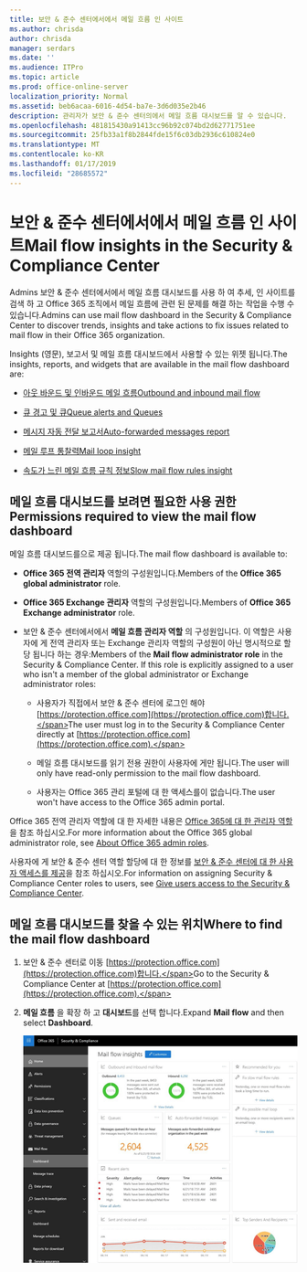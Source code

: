 ```yaml
---
title: 보안 & 준수 센터에서에서 메일 흐름 인 사이트
ms.author: chrisda
author: chrisda
manager: serdars
ms.date: ''
ms.audience: ITPro
ms.topic: article
ms.prod: office-online-server
localization_priority: Normal
ms.assetid: beb6acaa-6016-4d54-ba7e-3d6d035e2b46
description: 관리자가 보안 & 준수 센터의에서 메일 흐름 대시보드를 알 수 있습니다.
ms.openlocfilehash: 481815430a91413cc96b92c074bd2d62771751ee
ms.sourcegitcommit: 25fb33a1f8b2844fde15f6c03db2936c610824e0
ms.translationtype: MT
ms.contentlocale: ko-KR
ms.lasthandoff: 01/17/2019
ms.locfileid: "28685572"
---
```

# <a name="mail-flow-insights-in-the-security--compliance-center"></a><span data-ttu-id="4c380-103">보안 & 준수 센터에서에서 메일 흐름 인 사이트</span><span class="sxs-lookup"><span data-stu-id="4c380-103">Mail flow insights in the Security & Compliance Center</span></span>

<span data-ttu-id="4c380-104">Admins 보안 & 준수 센터에서에서 메일 흐름 대시보드를 사용 하 여 추세, 인 사이트를 검색 하 고 Office 365 조직에서 메일 흐름에 관련 된 문제를 해결 하는 작업을 수행 수 있습니다.</span><span class="sxs-lookup"><span data-stu-id="4c380-104">Admins can use mail flow dashboard in the Security & Compliance Center to discover trends, insights and take actions to fix issues related to mail flow in their Office 365 organization.</span></span>

<span data-ttu-id="4c380-105">Insights (영문), 보고서 및 메일 흐름 대시보드에서 사용할 수 있는 위젯 됩니다.</span><span class="sxs-lookup"><span data-stu-id="4c380-105">The insights, reports, and widgets that are available in the mail flow dashboard are:</span></span>

- [<span data-ttu-id="4c380-106">아웃 바운드 및 인바운드 메일 흐름</span><span class="sxs-lookup"><span data-stu-id="4c380-106">Outbound and inbound mail flow</span></span>](mfi-outbound-and-inbound-mail-flow.md)

- [<span data-ttu-id="4c380-107">큐 경고 및 큐</span><span class="sxs-lookup"><span data-stu-id="4c380-107">Queue alerts and Queues</span></span>](mfi-queue-alerts-and-queues.md)

- [<span data-ttu-id="4c380-108">메시지 자동 전달 보고서</span><span class="sxs-lookup"><span data-stu-id="4c380-108">Auto-forwarded messages report</span></span>](mfi-auto-forwarded-messages-report.md)

- [<span data-ttu-id="4c380-109">메일 루프 통찰력</span><span class="sxs-lookup"><span data-stu-id="4c380-109">Mail loop insight</span></span>](mfi-mail-loop-insight.md)

- [<span data-ttu-id="4c380-110">속도가 느린 메일 흐름 규칙 정보</span><span class="sxs-lookup"><span data-stu-id="4c380-110">Slow mail flow rules insight</span></span>](mfi-slow-mail-flow-rules-insight.md)

## <a name="permissions-required-to-view-the-mail-flow-dashboard"></a><span data-ttu-id="4c380-111">메일 흐름 대시보드를 보려면 필요한 사용 권한</span><span class="sxs-lookup"><span data-stu-id="4c380-111">Permissions required to view the mail flow dashboard</span></span>

<span data-ttu-id="4c380-112">메일 흐름 대시보드를으로 제공 됩니다.</span><span class="sxs-lookup"><span data-stu-id="4c380-112">The mail flow dashboard is available to:</span></span>

- <span data-ttu-id="4c380-113">**Office 365 전역 관리자** 역할의 구성원입니다.</span><span class="sxs-lookup"><span data-stu-id="4c380-113">Members of the **Office 365 global administrator** role.</span></span>

- <span data-ttu-id="4c380-114">**Office 365 Exchange 관리자** 역할의 구성원입니다.</span><span class="sxs-lookup"><span data-stu-id="4c380-114">Members of **Office 365 Exchange administrator** role.</span></span>

- <span data-ttu-id="4c380-p101">보안 & 준수 센터에서에서 **메일 흐름 관리자 역할** 의 구성원입니다. 이 역할은 사용자에 게 전역 관리자 또는 Exchange 관리자 역할의 구성원이 아닌 명시적으로 할당 됩니다 하는 경우:</span><span class="sxs-lookup"><span data-stu-id="4c380-p101">Members of the **Mail flow administrator role** in the Security & Compliance Center. If this role is explicitly assigned to a user who isn't a member of the global administrator or Exchange administrator roles:</span></span>

  - <span data-ttu-id="4c380-117">사용자가 직접에서 보안 & 준수 센터에 로그인 해야 [https://protection.office.com](https://protection.office.com)합니다.</span><span class="sxs-lookup"><span data-stu-id="4c380-117">The user must log in to the Security & Compliance Center directly at [https://protection.office.com](https://protection.office.com).</span></span>

  - <span data-ttu-id="4c380-118">메일 흐름 대시보드를 읽기 전용 권한이 사용자에 게만 됩니다.</span><span class="sxs-lookup"><span data-stu-id="4c380-118">The user will only have read-only permission to the mail flow dashboard.</span></span>

  - <span data-ttu-id="4c380-119">사용자는 Office 365 관리 포털에 대 한 액세스를이 없습니다.</span><span class="sxs-lookup"><span data-stu-id="4c380-119">The user won't have access to the Office 365 admin portal.</span></span>

<span data-ttu-id="4c380-120">Office 365 전역 관리자 역할에 대 한 자세한 내용은 [Office 365에 대 한 관리자 역할](https://support.office.com/article/da585eea-f576-4f55-a1e0-87090b6aaa9d)을 참조 하십시오.</span><span class="sxs-lookup"><span data-stu-id="4c380-120">For more information about the Office 365 global administrator role, see [About Office 365 admin roles](https://support.office.com/article/da585eea-f576-4f55-a1e0-87090b6aaa9d).</span></span>

<span data-ttu-id="4c380-121">사용자에 게 보안 & 준수 센터 역할 할당에 대 한 정보를 [보안 & 준수 센터에 대 한 사용자 액세스를 제공](https://support.office.com/article/2cfce2c8-20c5-47f9-afc4-24b059c1bd76)을 참조 하십시오.</span><span class="sxs-lookup"><span data-stu-id="4c380-121">For information on assigning Security & Compliance Center roles to users, see [Give users access to the Security & Compliance Center](https://support.office.com/article/2cfce2c8-20c5-47f9-afc4-24b059c1bd76).</span></span>

## <a name="where-to-find-the-mail-flow-dashboard"></a><span data-ttu-id="4c380-122">메일 흐름 대시보드를 찾을 수 있는 위치</span><span class="sxs-lookup"><span data-stu-id="4c380-122">Where to find the mail flow dashboard</span></span>

1. <span data-ttu-id="4c380-123">보안 & 준수 센터로 이동 [https://protection.office.com](https://protection.office.com)합니다.</span><span class="sxs-lookup"><span data-stu-id="4c380-123">Go to the Security & Compliance Center at [https://protection.office.com](https://protection.office.com).</span></span>

2. <span data-ttu-id="4c380-124">**메일 흐름** 을 확장 하 고 **대시보드**를 선택 합니다.</span><span class="sxs-lookup"><span data-stu-id="4c380-124">Expand **Mail flow** and then select **Dashboard**.</span></span>

   ![Office 365 보안 & 준수 센터의에서 메일 흐름 대시보드](media/f32f5c0a-ea32-4e47-a477-d070405d4ae8.png)
